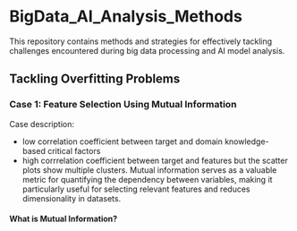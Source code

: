 # BigData_AI_Analysis_Methods
This repository contains methods and strategies for effectively tackling challenges encountered during big data processing and AI model analysis.
## Tackling Overfitting Problems
### Case 1: Feature Selection Using Mutual Information 
Case description: 
* low correlation coefficient between target and domain knowledge- based critical factors
* high corrrelation coefficient between target and features but the scatter plots show multiple clusters.
Mutual information serves as a valuable metric for quantifying the dependency between variables, making it particularly useful for selecting relevant features and reduces dimensionality in datasets.
#### What is Mutual Information?
